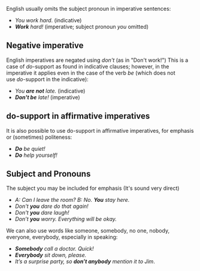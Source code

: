 English usually omits the subject pronoun in imperative sentences:

-   *You work hard*. (indicative)
-   ***Work** hard!* (imperative; subject pronoun _you_ omitted)

## Negative imperative

English imperatives are negated using _don't_ (as in "Don't work!") This is a case of _do_-support as found in indicative clauses; however, in the imperative it applies even in the case of the verb _be_ (which does not use _do_-support in the indicative):

-   *You **are not** late.* (indicative)
-   ***Don't be** late!* (imperative)

## do-support in affirmative imperatives

It is also possible to use do-support in affirmative imperatives, for emphasis or (sometimes) politeness: 
- ***Do** be quiet!*
- ***Do** help yourself!*

## Subject and Pronouns

The subject you may be included for emphasis (It's sound very direct)
- *A: Can I leave the room? B: No. **You** stay here.*
- *Don't **you** dare do that again!*
- *Don't **you** dare laugh!*
- *Don’t **you** worry. Everything will be okay.*

We can also use words like someone, somebody, no one, nobody, everyone, everybody, especially in speaking:

- ***Somebody** call a doctor. Quick!*
- ***Everybody** sit down, please.*
- *It’s a surprise party, so **don’t anybody** mention it to Jim*.

## short responses

*A: Shall I show everyone the old photo of you?
B: No, **don’t**. It’s terrible!*

## Question tags

We sometimes use question tags with imperatives. They make the imperative less direct:

- *Turn on the light, **will you?***
- *Ask him, **can you?***

***Won’t you?*** adds more emphasis to the imperative:
- *Write to me, **won’t you?***

The tag after a negative imperative is normally ***will you***:
- *Don’t tell anyone, **will you?***

Negative imperative of let’s

## Imperatives with let (let’s)

- **Let** me see. What should I do?
- **Let’s** start at nine-thirty tomorrow, please. Okay?
- *A: Shall we stop now and have a coffee break? B: **Let’s.***
- (formal) ***Let us** begin by welcoming our new members.*
- (formal) ***Do let’s** try to be more environmentally friendly.*

#### Negative 

- **_Let’s not** forget to lock the door!_
- (formal) _**Don’t let’s** mention anything about her husband. I think they’ve split up._
## Imperatives as offers and invitations

- _**Have** another piece of melon._
- _Please **stay** another night. You know you’ll be most welcome._
- _Go on! **Come** to the match with us tonight._
- _**Don’t be** afraid to ask if you want anything._

